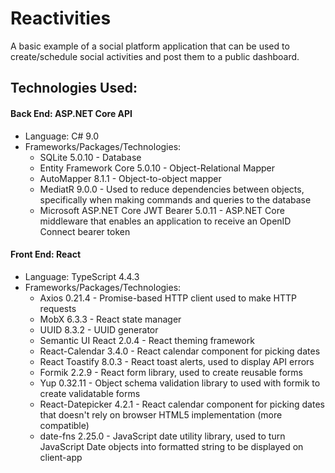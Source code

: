 # Reactivities
A basic example of a social platform application that can be used to create/schedule social activities and post them to a public dashboard.

## Technologies Used:
#### Back End: ASP.NET Core API
- Language: C# 9.0
- Frameworks/Packages/Technologies:
  - SQLite 5.0.10 - Database
  - Entity Framework Core 5.0.10 - Object-Relational Mapper
  - AutoMapper 8.1.1 - Object-to-object mapper
  - MediatR 9.0.0 - Used to reduce dependencies between objects, specifically when making commands and queries to the database
  - Microsoft ASP.NET Core JWT Bearer 5.0.11 - ASP.NET Core middleware that enables an application to receive an OpenID Connect bearer token
    
#### Front End: React
- Language: TypeScript 4.4.3
- Frameworks/Packages/Technologies:
  - Axios 0.21.4 - Promise-based HTTP client used to make HTTP requests
  - MobX 6.3.3 - React state manager
  - UUID 8.3.2 - UUID generator
  - Semantic UI React 2.0.4 - React theming framework
  - React-Calendar 3.4.0 - React calendar component for picking dates
  - React Toastify 8.0.3 - React toast alerts, used to display API errors
  - Formik 2.2.9 - React form library, used to create reusable forms
  - Yup 0.32.11 - Object schema validation library to used with formik to create validatable forms
  - React-Datepicker 4.2.1 - React calendar component for picking dates that doesn't rely on browser HTML5 implementation (more compatible)
  - date-fns 2.25.0 - JavaScript date utility library, used to turn JavaScript Date objects into formatted string to be displayed on client-app
